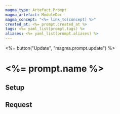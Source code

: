 ```yaml
---
magma_type: Artefact.Prompt
magma_artefact: ModuleDoc
magma_concept: "<%= link_to(concept) %>"
created_at: <%= prompt.created_at %>
tags: <%= yaml_list(prompt.tags) %>
aliases: <%= yaml_list(prompt.aliases) %>
---
```

<%= button("Update", "magma.prompt.update") %>

# <%= prompt.name %>

## Setup


## Request

